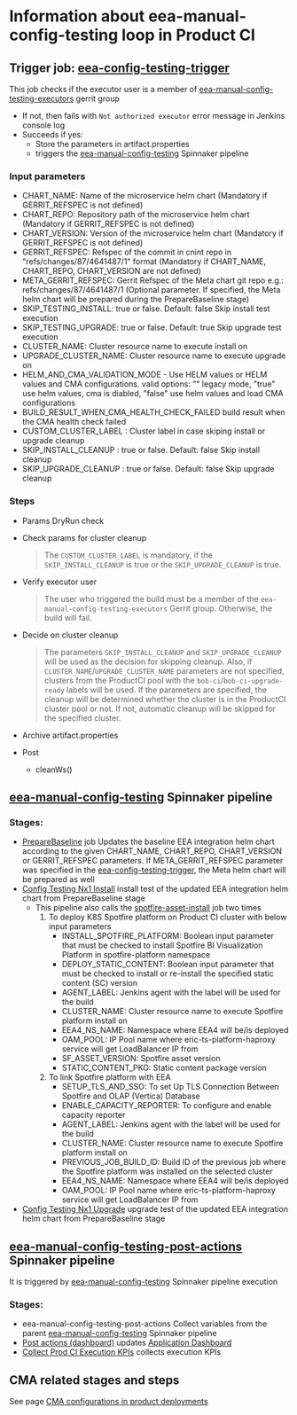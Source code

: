 # Information about eea-manual-config-testing loop in Product CI

## Trigger job: [eea-config-testing-trigger](https://seliius27190.seli.gic.ericsson.se:8443/view/Manual%20config%20testing/job/eea-config-testing-trigger)

This job checks if the executor user is a member of [eea-manual-config-testing-executors](https://gerrit.ericsson.se/#/admin/groups/37754,members) gerrit group

* If not, then fails with `Not authorized executor` error message in Jenkins console log
* Succeeds if yes:
  * Store the parameters in artifact.properties
  * triggers the [eea-manual-config-testing](https://spinnaker.rnd.gic.ericsson.se/#/applications/eea/executions?q=manual&pipeline=eea-manual-config-testing) Spinnaker pipeline

### Input parameters

* CHART_NAME: Name of the microservice helm chart (Mandatory if GERRIT_REFSPEC is not defined)
* CHART_REPO: Repository path of the microservice helm chart (Mandatory if GERRIT_REFSPEC is not defined)
* CHART_VERSION: Version of the microservice helm chart (Mandatory if GERRIT_REFSPEC is not defined)
* GERRIT_REFSPEC: Refspec of the commit in cnint repo in "refs/changes/87/4641487/1" format (Mandatory if CHART_NAME, CHART_REPO, CHART_VERSION are not defined)
* META_GERRIT_REFSPEC: Gerrit Refspec of the Meta chart git repo e.g.: refs/changes/87/4641487/1 (Optional parameter. If specified, the Meta helm chart will be prepared during the PrepareBaseline stage)
* SKIP_TESTING_INSTALL: true or false. Default: false Skip install test execution
* SKIP_TESTING_UPGRADE: true or false. Default: true Skip upgrade test execution
* CLUSTER_NAME: Cluster resource name to execute install on
* UPGRADE_CLUSTER_NAME: Cluster resource name to execute upgrade on
* HELM_AND_CMA_VALIDATION_MODE - Use HELM values or HELM values and CMA configurations. valid options: ""  legacy mode, "true"  use helm values, cma is diabled, "false" use helm values and load CMA configurations
* BUILD_RESULT_WHEN_CMA_HEALTH_CHECK_FAILED build result when the CMA health check failed
* CUSTOM_CLUSTER_LABEL : Cluster label in case skiping install or upgrade cleanup
* SKIP_INSTALL_CLEANUP : true or false. Default: false Skip install cleanup
* SKIP_UPGRADE_CLEANUP : true or false. Default: false Skip upgrade cleanup

### Steps

* Params DryRun check
* Check params for cluster cleanup

  > The `CUSTOM_CLUSTER_LABEL` is mandatory, if the `SKIP_INSTALL_CLEANUP` is true or the `SKIP_UPGRADE_CLEANUP` is true.

* Verify executor user

  > The user who triggered the build must be a member of the `eea-manual-config-testing-executors` Gerrit group. Otherwise, the build will fail.

* Decide on cluster cleanup

  > The parameters `SKIP_INSTALL_CLEANUP` and `SKIP_UPGRADE_CLEANUP` will be used as the decision for skipping cleanup. Also, if `CLUSTER_NAME`/`UPGRADE_CLUSTER_NAME` parameters are not specified, clusters from the ProductCI pool with the `bob-ci`/`bob-ci-upgrade-ready` labels will be used. If the parameters are specified, the cleanup will be determined whether the cluster is in the ProductCI cluster pool or not. If not, automatic cleanup will be skipped for the specified cluster.

* Archive artifact.properties
* Post
  * cleanWs()

## [eea-manual-config-testing](https://spinnaker.rnd.gic.ericsson.se/#/applications/eea/executions?q=manual&pipeline=eea-manual-config-testing) Spinnaker pipeline

### Stages:

* [PrepareBaseline](https://seliius27190.seli.gic.ericsson.se:8443/view/Manual%20config%20testing/job/eea-config-testing-baseline-prepare/) job
Updates the baseline EEA integration helm chart according to the given CHART_NAME, CHART_REPO, CHART_VERSION or GERRIT_REFSPEC parameters. If META_GERRIT_REFSPEC parameter was specified in the [eea-config-testing-trigger](#trigger-job-eea-config-testing-trigger), the Meta helm chart will be prepared as well
* [Config Testing Nx1 Install](https://seliius27190.seli.gic.ericsson.se:8443/view/Manual%20config%20testing/job/eea-config-testing-nx1/) install test of the updated EEA integration helm chart from PrepareBaseline stage
  * This pipeline also calls the [spotfire-asset-install](https://seliius27190.seli.gic.ericsson.se:8443/job/spotfire-asset-install) job two times
    1. To deploy K8S Spotfire platform on Product CI cluster with below input parameters
       * INSTALL_SPOTFIRE_PLATFORM: Boolean input parameter that must be checked to install Spotfire BI Visualization Platform in spotfire-platform namespace
       * DEPLOY_STATIC_CONTENT: Boolean input parameter that must be checked to install or re-install the specified static content (SC) version
       * AGENT_LABEL: Jenkins agent with the label will be used for the build
       * CLUSTER_NAME: Cluster resource name to execute Spotfire platform install on
       * EEA4_NS_NAME: Namespace where EEA4 will be/is deployed
       * OAM_POOL: IP Pool name where eric-ts-platform-haproxy service will get LoadBalancer IP from
       * SF_ASSET_VERSION: Spotfire asset version
       * STATIC_CONTENT_PKG: Static content package version
    2. To link Spotfire platform with EEA
       * SETUP_TLS_AND_SSO: To set Up TLS Connection Between Spotfire and OLAP (Vertica) Database
       * ENABLE_CAPACITY_REPORTER: To configure and enable capacity reporter
       * AGENT_LABEL: Jenkins agent with the label will be used for the build
       * CLUSTER_NAME: Cluster resource name to execute Spotfire platform install on
       * PREVIOUS_JOB_BUILD_ID: Build ID of the previous job where the Spotfire platform was installed on the selected cluster
       * EEA4_NS_NAME: Namespace where EEA4 will be/is deployed
       * OAM_POOL: IP Pool name where eric-ts-platform-haproxy service will get LoadBalancer IP from
* [Config Testing Nx1 Upgrade](https://seliius27190.seli.gic.ericsson.se:8443/view/Manual%20config%20testing/job/eea-config-testing-nx1-upgrade/) upgrade test of the updated EEA integration helm chart from PrepareBaseline stage

## [eea-manual-config-testing-post-actions](https://spinnaker.rnd.gic.ericsson.se/#/applications/eea/executions?q=manual&pipeline=eea-manual-config-testing-post-actions) Spinnaker pipeline

It is triggered by [eea-manual-config-testing](https://spinnaker.rnd.gic.ericsson.se/#/applications/eea/executions?q=manual&pipeline=eea-manual-config-testing) Spinnaker pipeline execution

### Stages:

* eea-manual-config-testing-post-actions Collect variables from the parent [eea-manual-config-testing](https://spinnaker.rnd.gic.ericsson.se/#/applications/eea/executions?q=manual&pipeline=eea-manual-config-testing) Spinnaker pipeline
* [Post actions (dashboard)](https://seliius27190.seli.gic.ericsson.se:8443/job/eea-application-staging-post-activities/) updates [Application Dashboard](http://10.223.227.167:61616/dashboard?stage=4&stage=5&stage=8&stage=9&last=1)
* [Collect Prod CI Execution KPIs](https://seliius27190.seli.gic.ericsson.se:8443/job/collect-prod-ci-execution-kpis/) collects execution KPIs

## CMA related stages and steps

See page [CMA configurations in product deployments](https://eteamspace.internal.ericsson.com/display/ECISE/CMA+configurations+in+product+deployments)
